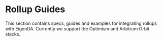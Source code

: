 # Rollup Guides

This section contains specs, guides and examples for integrating rollups with EigenDA. Currently we support the Optimism and Arbitrum Orbit stacks.

<!-- Data Availability is a requirement for both for ZK and Optimistic rollups
([source](http://datalayr-docs.s3-website-us-east-1.amazonaws.com/build/rollups/)):

* In both optimistic rollups and ZK-rollups, if transaction data is not
available, then participants in the rollup will be unable to reconstruct the
rollup state so as to bridge out their assets if desired.
* In optimistic rollups, if transaction data is not available, challengers are
* unable to check
the sequencer’s state commitment and create fraud proofs when applicable. -->
